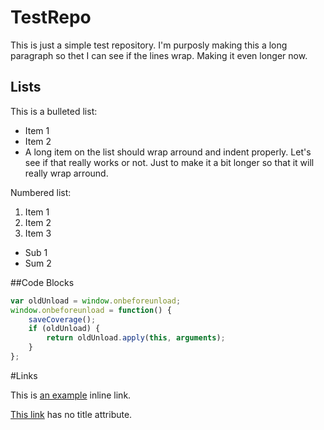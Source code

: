 # TestRepo
This is just a simple test repository.  I'm purposly making this a long paragraph so thet I can see if the lines wrap.  Making it even longer now.

## Lists
This is a bulleted list:

* Item 1
* Item 2
* A long item on the list should wrap arround and indent properly.  Let's see if that really works or not. Just to make it a bit longer so that it will really wrap arround.
 
Numbered list:

1. Item 1
2. Item 2
3. Item 3
  * Sub 1
  * Sum 2
 

##Code Blocks

```javascript
var oldUnload = window.onbeforeunload;
window.onbeforeunload = function() {
    saveCoverage();
    if (oldUnload) {
        return oldUnload.apply(this, arguments);
    }
};
```


#Links

This is [an example](http://www.slate.com/ "Title") inline link.

[This link](http://example.net/) has no title attribute.

